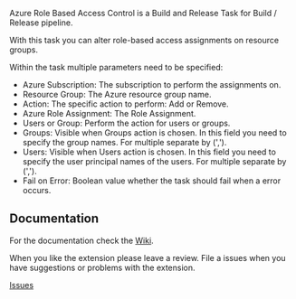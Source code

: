 Azure Role Based Access Control is a Build and Release Task for Build / Release pipeline.

With this task you can alter role-based access assignments on resource groups. 

Within the task multiple parameters need to be specified:
* Azure Subscription: The subscription to perform the assignments on.
* Resource Group: The Azure resource group name.
* Action: The specific action to perform: Add or Remove.
* Azure Role Assignment: The Role Assignment.
* Users or Group: Perform the action for users or groups.
* Groups: Visible when Groups action is chosen. In this field you need to specify the group names. For multiple separate by (',').
* Users: Visible when Users action is chosen. In this field you need to specify the user principal names of the users. For multiple separate by (','). 
* Fail on Error: Boolean value whether the task should fail when a error occurs.

## Documentation

For the documentation check the [Wiki](https://github.com/MaikvanderGaag/msft-vsts-extensions/wiki).

When you like the extension please leave a review. File a issues when you have suggestions or problems with the extension.

[Issues](https://github.com/MaikvanderGaag/msft-vsts-extensions/issues)
